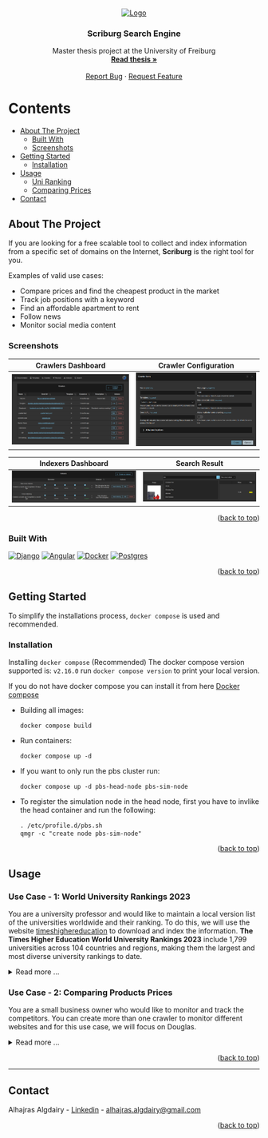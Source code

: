<!-- Improved compatibility of back to top link: See: https://github.com/othneildrew/Best-README-Template/pull/73 -->
<a name="readme-top"></a>

<!-- PROJECT LOGO -->
<br />
<div align="center">
  <a href="https://github.com/othneildrew/Best-README-Template">
    <img src="https://github.com/Alhajras/webscraper/assets/36598060/fc2a1efe-132b-4619-a16b-6e623a0332fd" alt="Logo" width="80" height="80">
  </a>

  <h3 align="center">Scriburg Search Engine</h3>

  <p align="center">
    Master thesis project at the University of Freiburg
    <br />
    <a href="https://github.com/Alhajras/webscraper/blob/main/Report/ThesisTemplate/thesis_main.pdf"><strong>Read thesis »</strong></a>
    <br />
    <br />
<a class="mailto" href="mailto:alhajras.algdairy@gmail.com">Report Bug</a>
    ·
<a class="mailto" href="mailto:alhajras.algdairy@gmail.com">Request Feature</a>    
  </p>
</div>


# Contents

- [About The Project](#about-the-project)
  - [Built With](#built-With)
  - [Screenshots](#screenshots) 
- [Getting Started](#getting-started) 
  - [Installation](#installation)
- [Usage](#usage) 
  - [Uni Ranking](#Use-Case---1-World-University-Rankings-2023)
  - [Comparing Prices](#Use-Case---2-Comparing-Products-Prices)
- [Contact](#contact)


<!-- ABOUT THE PROJECT -->
## About The Project

If you are looking for a free scalable tool to collect and index information from a specific set of domains on the Internet, **Scriburg** is the right tool for you.

Examples of valid use cases:
* Compare prices and find the cheapest product in the market
* Track job positions with a keyword
* Find an affordable apartment to rent
* Follow news
* Monitor social media content

### Screenshots

| Crawlers Dashboard | Crawler Configuration |
| --------  | ------------------- |
| ![showcase scene](https://raw.githubusercontent.com/Alhajras/webscraper/main/Report/Scriburg%20Master%20thesis/figures/demo-6.png) | ![showcase scene 3](https://raw.githubusercontent.com/Alhajras/webscraper/main/Report/Scriburg%20Master%20thesis/figures/demo-7.png) |

| Indexers Dashboard | Search Result |
| --------  | ------------------- |
| ![showcase scene](https://raw.githubusercontent.com/Alhajras/webscraper/main/Report/Scriburg%20Master%20thesis/figures/demo-10.png) | ![showcase scene 3](https://raw.githubusercontent.com/Alhajras/webscraper/main/Report/Scriburg%20Master%20thesis/figures/demo-12.png) |

<p align="right">(<a href="#readme-top">back to top</a>)</p>



### Built With

[![Django][Django.com]][Django-url] [![Angular][Angular.io]][Angular-url] [![Docker][Docker.com]][Docker-url] [![Postgres][Postgres.com]][Postgres-url]

<p align="right">(<a href="#readme-top">back to top</a>)</p>



<!-- GETTING STARTED -->
## Getting Started

To simplify the installations process, `docker compose` is used and recommended. 

### Installation

Installing `docker compose` (Recommended)
The docker compose version supported is: `v2.16.0`
run `docker compose version` to print your local version. 

If you do not have docker compose you can install it from here [Docker compose](https://docs.docker.com/compose/install/)
- Building all images:
    ```
    docker compose build
    ```

- Run containers:
    ```
    docker compose up -d
    ```
- If you want to only run the pbs cluster run:
    ```
    docker compose up -d pbs-head-node pbs-sim-node
    ```
- To register the simulation node in the head node, first you have to invlike the head container and run the following: 
    ```
    . /etc/profile.d/pbs.sh
    qmgr -c "create node pbs-sim-node"
    ```

<p align="right">(<a href="#readme-top">back to top</a>)</p>

 
## Usage 

### Use Case - 1: World University Rankings 2023
You are a university professor and would like to maintain a local version list of the universities worldwide and their ranking. To do this, we will use the website [timeshighereducation](www.timeshighereducation.com) to download and index the information. **The Times Higher Education World University Rankings 2023** include 1,799 universities across 104 countries and regions, making them the largest and most diverse university rankings to date.

<details>
<summary>Read more ...</summary>

This is a screenshot on how the table we want to extract information from looks like:

![image](https://github.com/Alhajras/webscraper/assets/36598060/47decc10-d491-4ff8-b1dc-4ec156f30d18)

**Goal:** We would like to extract the following Fields: **University ranking, University name** and **University location** 

To do so, we will follow the next steps: 

------------------------

## 1 - Templates

![image](https://github.com/Alhajras/webscraper/assets/36598060/ce1b5e88-b483-4232-a020-8c8fd5bcff6c)
 
We start by creating a _**Template**_, which is the blueprint that maps to the fields that want to be downloaded as a document. 

### Steps:

- Go to the [Templates](http://localhost:4200/templates) page
-  Click on `Create a template` button
-  Give a name of the template `uni-ranking-template` and click on `save`.
-  Expand the template you created by clicking on the `>` button.
-  Now we want to create the fields we want to capture from the page: `uni-name`, `uni-location` and `uni-ranking`. 
-  Click on `Create an inspector` button and create the following inspectors:

```
Name: uni-name
Selector: //*[contains(@class, 'ranking-institution-title')]
Type: text

Name: uni-location
Selector: //*[contains(concat(' ', normalize-space(@class), ' '), ' location ')]	
Type: text

Name: uni-ranking
Selector: //*[contains(@class, 'rank') and contains(@class, 'sorting_1') and contains(@class, 'sorting_2')]
Type: text
```

This is how your inspector's list should look like:

![image](https://github.com/Alhajras/webscraper/assets/36598060/6609c955-dd8e-435e-9f10-f29888384045)


------------------------

## 2 -  Crawlers

After creating a _**Template**_, we want to create and configure a _**Crawler**_.

### Steps:

- Navigate to the [Crawlers](http://localhost:4200/crawlers) page
- Click on `Create a crawler` and expand `Advanced options`
- Fill the next values:

**Note**: After filling the `Links Scope (Pagination)` press enter to apply changes to the field because it is a list of text.
```
Name: uni-crawler
Template: uni-ranking-template 
Max pages: 10000
Max collected docs: 300000
Seed URL: https://www.timeshighereducation.com/world-university-rankings/2023/world-ranking
Allow multi elements crawling: Enable
Links Scope (Pagination): //*[contains(@class, 'pagination')]
Threads: 4
Max depth: 10000
```
This is how it should look like:

![image](https://github.com/Alhajras/webscraper/assets/36598060/45c8f3e0-b5a0-4860-bf73-024c56367cdf)

- Click on `Create` button

------------------------

## 3 - Runners

Runners are jobs that run the crawling process in a cluster or locally. After creating the _Crawler_, we create a _Runner_.
Now, we can run/stop the crawlers from the Runners page.

### Steps:

- Navigate to the Runners page:
- Click on `Create a Runner`
- Fill the following:

```
Name: {yourname}-uni-runner
Crawler: {yourname}-uni-crawler
Machine: localhost

```
- Click on Create

Find your runner in the list. Click on the burger menu to start crawling and click on `Start`.

![image](https://github.com/Alhajras/webscraper/assets/36598060/df26e6f5-3b3c-45de-988d-f0fb83ee76ad)

The list will keep refreshing. You don't have to keep reloading the page.
You can monitor the progress by looking at the `progress` column and `status` column.

You can see the log and statistics by clicking on: 
![image](https://github.com/Alhajras/webscraper/assets/36598060/ee956f61-817a-46f5-ab09-07e50eff5e26)


------------------------

## 4 - Indexing

After the runner is completed, we can start indexing the results.

### Steps:

- Navigate to Indexers
- Click on `create an indexer`
- Fill the following:
```
name: {yourname}-uni-indexer
Inspectors:  {yourname}-uni-crawler (Uni name {yourname})
``` 
- Click on Create.
- Find your indexer from the list and click on `Start indexing`.
- Watch the indexing going from status `New` to `Completed`
------------------------

## 5 - Searching

After crawling (Collecting data) and Indexing (Preparing them for searching), we can test if searching returns the right results.

### Steps:

- Navigate to Search
- Select your indexer
- Search for:
  - `university` (Covering a normal query case)
  -  `what is freiburg` (Covering a case where only one word should be more important than others)
  - `show me hamburg unis` (Long query)
  - `berlin` (Covering a normal query case)
  - `Humboldt Berlin` (Covering a normal query case)
  - `Electronic` (Covering a normal query case)
  - `college` (Covering a normal query case)
- Testing the suggestions list:
  - Enter `Universi`, Should correctly suggest `university`
  - Enter `univsrity`, Misspelling should be forgiven, and the result should be `university`
  - Enter  `university oxford`, should show results including `university of oxford` 
</details>

### Use Case - 2: Comparing Products Prices
You are a small business owner who would like to monitor and track the competitors. You can create more than one crawler to monitor different websites and for this use case, we will focus on Douglas.

<details>
<summary>Read more ...</summary>

This is a screenshot on how the products we want to extract information from looks like:

![image](https://github.com/Alhajras/webscraper/assets/36598060/489d206a-e444-40dc-a007-280fd938c03d)

**Goal:** We would like to extract the following Fields: **Brand, Image, name** and **Price** 

To do so, we will follow the next steps: 

------------------------

## 1 - Templates

![image](https://github.com/Alhajras/webscraper/assets/36598060/ce1b5e88-b483-4232-a020-8c8fd5bcff6c)
 
We start by creating a _Template_, which is the blueprint that maps to the fields that want to be downloaded as a document. 

### Steps:

- Go to the Templates page
-  Click on `Create a template` button
-  Give a name of the template `{your-name}-douglas` and click on save.
-  Expand the template you created.
-  Now we want to create the fields we want to capture from the page: `Product brand`, `Product image`, `Product name` and `Product price`. 
-  Click on `Create an inspector` button and create the following inspectors:

```
Name: product-name-{yourname}
Selector: //*[contains(@class, 'text')][contains(@class, 'name')]
Type: text

Name: product-brand-{yourname}
Selector: //*[contains(@class, 'top-brand')]	
Type: text

Name: product-image-{yourname}
Selector: //a[contains(@class, 'product-tile__main-link')]/div[1]/div/img
Type: image

Name: product-price-{yourname}
Selector: //div[contains(concat(' ', normalize-space(@class), ' '), ' price-row ')]
Type: text
```

This is how your inspector's list should look like with different names:

![image](https://github.com/Alhajras/webscraper/assets/36598060/1be60cba-5e65-40e5-a363-8cadc3a6d512)

------------------------

## 2 -  Crawlers

After creating a _Template_, we want to create and configure a _Crawler_.

### Steps:

- Navigate to the Crawlers page
- Click on `Create a crawler` and expand `Advanced options`
- Fill the next values:
```
Name: {yourname}-douglas
Template: {your-name}-douglas 
Max pages: 20000
Max collected docs: 200000
Seed URL: https://www.douglas.de/de/c/parfum/damenduefte/duftsets/010111
Allow multi elements crawling: Enable
Links Scope (Pagination): This is a list field, meaning after each entry press enter button
- //*[contains(@class, 'pagination')] 
- //*[contains(@class, 'left-content-slot')]  
- //*[contains(@class, 'navigation-main__container')] 
- //*[contains(@class, 'header')]
Threads: 4
Max depth: 100
```
This is how it should look like:

![image](https://github.com/Alhajras/webscraper/assets/36598060/1c6aeaf6-704b-4dc2-8999-31ac8b4ab718)

- Click on `Create` button

------------------------

## 3 - Runners

Runners are jobs that run the crawling process in a cluster or locally. After creating the _Crawler_, we create a _Runner_.
Now, we can run/stop the crawlers from the Runners page.

### Steps:

- Navigate to the Runners page:
- Click on `Create a Runner`
- Fill the following:

```
Name: {yourname}-douglas
Crawler: {yourname}-douglas
Machine: localhost

```
- Click on Create

Find your runner in the list. Click on the burger menu to start crawling and click on `Start`.

![image](https://github.com/Alhajras/webscraper/assets/36598060/df26e6f5-3b3c-45de-988d-f0fb83ee76ad)

The list will keep refreshing. You don't have to keep reloading the page.
You can monitor the progress by looking at the `progress` column and `status` column.

You can see the log and statistics by clicking on: 
![image](https://github.com/Alhajras/webscraper/assets/36598060/ee956f61-817a-46f5-ab09-07e50eff5e26)


------------------------

## 4 - Indexing

After the runner is completed, we can start indexing the results.

### Steps:

- Navigate to Indexers
- Click on `create an indexer`
- Fill the following:
```
name: {yourname}-douglas
Inspectors:  product-name-{yourname} ({your-name}-douglas)
``` 
- Click on Create.
- Find your indexer from the list and click on `Start indexing`.
- Watch the indexing going from status `New` to `Completed`
------------------------

## 5 - Searching

After crawling (Collecting data) and Indexing (Preparing them for searching), we can test if searching returns the right results.

### Steps:

- Navigate to Search
- Select your indexer
- Search for:
  - `set` (Covering short query)
  -  `water` (Covering short query)
  - `Micellar Water` (Covering exact product name)
  - `black` (Covering normal query)
  - `black in` (Covering a case were the tokens are in the wrong order)
  - `set spring dadadadadad` (Covering a random word)
- Testing the suggestions list:
  - Enter `Universi`, Should correctly suggest `university`
  - Enter `univsrity`, Misspelling should be forgiven, and the result should be `university`
  - Enter  `university oxford`, should show results including `university of oxford` 
</details>

<p align="right">(<a href="#readme-top">back to top</a>)</p>

------------------------

<!-- CONTACT -->
## Contact

Alhajras Algdairy - [Linkedin](https://www.linkedin.com/in/alhajras-algdairy/) - alhajras.algdairy@gmail.com

<p align="right">(<a href="#readme-top">back to top</a>)</p>

<!-- MARKDOWN LINKS & IMAGES -->
<!-- https://www.markdownguide.org/basic-syntax/#reference-style-links -->
[contributors-shield]: https://img.shields.io/github/contributors/othneildrew/Best-README-Template.svg?style=for-the-badge
[contributors-url]: https://github.com/Alhajras/webscraper/graphs/contributors
[forks-shield]: https://img.shields.io/github/forks/othneildrew/Best-README-Template.svg?style=for-the-badge
[forks-url]: https://github.com/Alhajras/webscraper/network/members
[stars-shield]: https://img.shields.io/github/stars/othneildrew/Best-README-Template.svg?style=for-the-badge
[stars-url]: https://github.com/Alhajras/webscraper/stargazers
[issues-shield]: https://img.shields.io/github/issues/othneildrew/Best-README-Template.svg?style=for-the-badge
[issues-url]: https://github.com/Alhajras/webscraper/issues
[license-shield]: https://img.shields.io/github/license/othneildrew/Best-README-Template.svg?style=for-the-badge
[license-url]: https://github.com/Alhajras/webscraper/LICENSE.txt
[linkedin-shield]: https://img.shields.io/badge/-LinkedIn-black.svg?style=for-the-badge&logo=linkedin&colorB=555
[linkedin-url]: https://linkedin.com/in/othneildrew
[product-screenshot]: images/screenshot.png
[Next.js]: https://img.shields.io/badge/next.js-000000?style=for-the-badge&logo=nextdotjs&logoColor=white
[Next-url]: https://nextjs.org/
[React.js]: https://img.shields.io/badge/React-20232A?style=for-the-badge&logo=react&logoColor=61DAFB
[React-url]: https://reactjs.org/
[Vue.js]: https://img.shields.io/badge/Vue.js-35495E?style=for-the-badge&logo=vuedotjs&logoColor=4FC08D
[Vue-url]: https://vuejs.org/
[Angular.io]: https://img.shields.io/badge/Angular-DD0031?style=for-the-badge&logo=angular&logoColor=white
[Angular-url]: https://angular.io/
[Svelte.dev]: https://img.shields.io/badge/Svelte-4A4A55?style=for-the-badge&logo=svelte&logoColor=FF3E00
[Svelte-url]: https://svelte.dev/
[Laravel.com]: https://img.shields.io/badge/Laravel-FF2D20?style=for-the-badge&logo=laravel&logoColor=white
[Laravel-url]: https://laravel.com
[Bootstrap.com]: https://img.shields.io/badge/Bootstrap-563D7C?style=for-the-badge&logo=bootstrap&logoColor=white
[Bootstrap-url]: https://getbootstrap.com
[JQuery.com]: https://img.shields.io/badge/jQuery-0769AD?style=for-the-badge&logo=jquery&logoColor=white
[JQuery-url]: https://jquery.com 
[Django.com]: https://img.shields.io/badge/django-%23092E20.svg?style=for-the-badge&logo=django&logoColor=white
[Django-url]: http://www.djangoproject.com 
[Docker.com]: https://img.shields.io/badge/docker-%230db7ed.svg?style=for-the-badge&logo=docker&logoColor=white
[Docker-url]: https://www.docker.com
[Postgres.com]: https://img.shields.io/badge/postgres-%23316192.svg?style=for-the-badge&logo=postgresql&logoColor=white
[Postgres-url]: https://www.postgresql.org/
